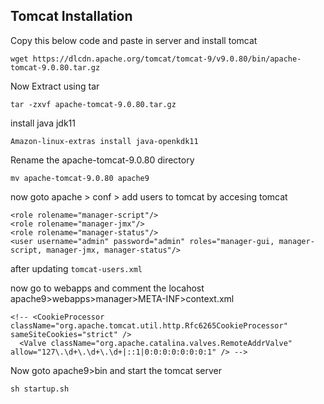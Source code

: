 ## Tomcat Installation
Copy this below code and paste in server and install tomcat

``` wget https://dlcdn.apache.org/tomcat/tomcat-9/v9.0.80/bin/apache-tomcat-9.0.80.tar.gz ```

Now Extract using tar

``` tar -zxvf apache-tomcat-9.0.80.tar.gz ```

install java jdk11

` Amazon-linux-extras install java-openkdk11 `

Rename the apache-tomcat-9.0.80 directory

``` mv apache-tomcat-9.0.80 apache9 ```

now goto apache > conf > add users to tomcat by accesing tomcat

``` <role rolename="manager-gui"/>
<role rolename="manager-script"/>
<role rolename="manager-jmx"/>
<role rolename="manager-status"/>
<user username="admin" password="admin" roles="manager-gui, manager-script, manager-jmx, manager-status"/>
```

after updating `tomcat-users.xml`

now go to webapps and comment the locahost
apache9>webapps>manager>META-INF>context.xml

```
<!-- <CookieProcessor className="org.apache.tomcat.util.http.Rfc6265CookieProcessor" sameSiteCookies="strict" />
  <Valve className="org.apache.catalina.valves.RemoteAddrValve"
allow="127\.\d+\.\d+\.\d+|::1|0:0:0:0:0:0:0:1" /> -->
```

Now goto apache9>bin and start the tomcat server 

`sh startup.sh`
